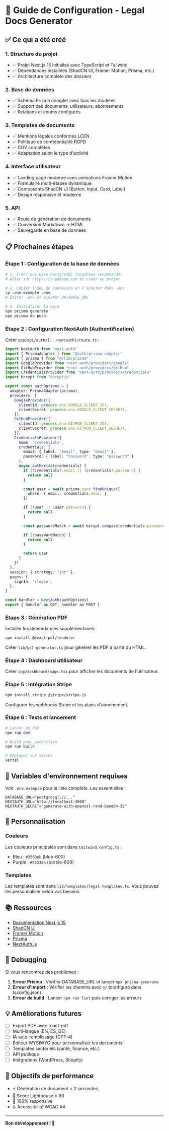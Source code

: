 # 🚀 Guide de Configuration - Legal Docs Generator

## ✅ Ce qui a été créé

### 1. Structure du projet
- ✅ Projet Next.js 15 initialisé avec TypeScript et Tailwind
- ✅ Dépendances installées (ShadCN UI, Framer Motion, Prisma, etc.)
- ✅ Architecture complète des dossiers

### 2. Base de données
- ✅ Schéma Prisma complet avec tous les modèles
- ✅ Support des documents, utilisateurs, abonnements
- ✅ Relations et enums configurés

### 3. Templates de documents
- ✅ Mentions légales conformes LCEN
- ✅ Politique de confidentialité RGPD
- ✅ CGV complètes
- ✅ Adaptation selon le type d'activité

### 4. Interface utilisateur
- ✅ Landing page moderne avec animations Framer Motion
- ✅ Formulaire multi-étapes dynamique
- ✅ Composants ShadCN UI (Button, Input, Card, Label)
- ✅ Design responsive et moderne

### 5. API
- ✅ Route de génération de documents
- ✅ Conversion Markdown → HTML
- ✅ Sauvegarde en base de données

## 📋 Prochaines étapes

### Étape 1 : Configuration de la base de données

```bash
# 1. Créer une base PostgreSQL (Supabase recommandé)
# Aller sur https://supabase.com et créer un projet

# 2. Copier l'URL de connexion et l'ajouter dans .env
cp .env.example .env
# Éditer .env et ajouter DATABASE_URL

# 3. Initialiser la base
npx prisma generate
npx prisma db push
```

### Étape 2 : Configuration NextAuth (Authentification)

Créer `app/api/auth/[...nextauth]/route.ts` :

```typescript
import NextAuth from "next-auth"
import { PrismaAdapter } from "@auth/prisma-adapter"
import { prisma } from "@/lib/prisma"
import GoogleProvider from "next-auth/providers/google"
import GitHubProvider from "next-auth/providers/github"
import CredentialsProvider from "next-auth/providers/credentials"
import bcrypt from "bcryptjs"

export const authOptions = {
  adapter: PrismaAdapter(prisma),
  providers: [
    GoogleProvider({
      clientId: process.env.GOOGLE_CLIENT_ID!,
      clientSecret: process.env.GOOGLE_CLIENT_SECRET!,
    }),
    GitHubProvider({
      clientId: process.env.GITHUB_CLIENT_ID!,
      clientSecret: process.env.GITHUB_CLIENT_SECRET!,
    }),
    CredentialsProvider({
      name: 'credentials',
      credentials: {
        email: { label: "Email", type: "email" },
        password: { label: "Password", type: "password" }
      },
      async authorize(credentials) {
        if (!credentials?.email || !credentials?.password) {
          return null
        }

        const user = await prisma.user.findUnique({
          where: { email: credentials.email }
        })

        if (!user || !user.password) {
          return null
        }

        const passwordMatch = await bcrypt.compare(credentials.password, user.password)

        if (!passwordMatch) {
          return null
        }

        return user
      }
    })
  ],
  session: { strategy: "jwt" },
  pages: {
    signIn: '/login',
  },
}

const handler = NextAuth(authOptions)
export { handler as GET, handler as POST }
```

### Étape 3 : Génération PDF

Installer les dépendances supplémentaires :

```bash
npm install @react-pdf/renderer
```

Créer `lib/pdf-generator.ts` pour générer les PDF à partir du HTML.

### Étape 4 : Dashboard utilisateur

Créer `app/dashboard/page.tsx` pour afficher les documents de l'utilisateur.

### Étape 5 : Intégration Stripe

```bash
npm install stripe @stripe/stripe-js
```

Configurer les webhooks Stripe et les plans d'abonnement.

### Étape 6 : Tests et lancement

```bash
# Lancer en dev
npm run dev

# Build pour production
npm run build

# Déployer sur Vercel
vercel
```

## 🔑 Variables d'environnement requises

Voir `.env.example` pour la liste complète. Les essentielles :

```env
DATABASE_URL="postgresql://..."
NEXTAUTH_URL="http://localhost:3000"
NEXTAUTH_SECRET="generate-with-openssl-rand-base64-32"
```

## 🎨 Personnalisation

### Couleurs
Les couleurs principales sont dans `tailwind.config.ts` :
- Bleu : `#2563eb` (blue-600)
- Purple : `#9333ea` (purple-600)

### Templates
Les templates sont dans `lib/templates/legal-templates.ts`. Vous pouvez les personnaliser selon vos besoins.

## 📚 Ressources

- [Documentation Next.js 15](https://nextjs.org/docs)
- [ShadCN UI](https://ui.shadcn.com)
- [Framer Motion](https://www.framer.com/motion/)
- [Prisma](https://www.prisma.io/docs)
- [NextAuth.js](https://next-auth.js.org)

## 🐛 Debugging

Si vous rencontrez des problèmes :

1. **Erreur Prisma** : Vérifier DATABASE_URL et lancer `npx prisma generate`
2. **Erreur d'import** : Vérifier les chemins avec `@/` (configuré dans tsconfig.json)
3. **Erreur de build** : Lancer `npm run lint` puis corriger les erreurs

## 💡 Améliorations futures

- [ ] Export PDF avec react-pdf
- [ ] Multi-langue (EN, ES, DE)
- [ ] IA auto-remplissage (GPT-4)
- [ ] Éditeur WYSIWYG pour personnaliser les documents
- [ ] Templates sectoriels (santé, finance, etc.)
- [ ] API publique
- [ ] Intégrations (WordPress, Shopify)

## 🎯 Objectifs de performance

- ⚡ Génération de document < 2 secondes
- 🎨 Score Lighthouse > 90
- 📱 100% responsive
- ♿ Accessibilité WCAG AA

---

**Bon développement ! 🚀**
